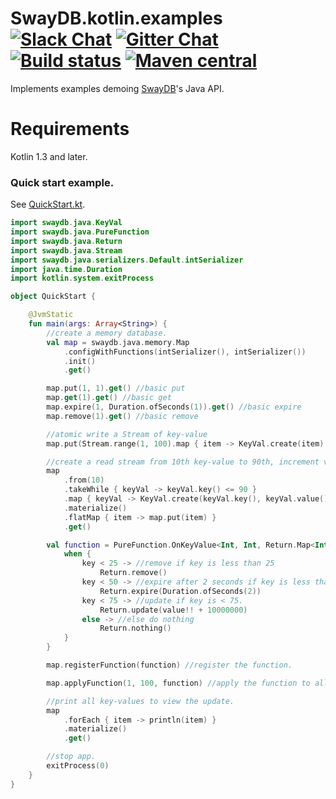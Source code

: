 # SwayDB.kotlin.examples [![Slack Chat][slack-badge]][slack-link] [![Gitter Chat][gitter-badge]][gitter-link] [![Build status][build-badge]][build-link] [![Maven central][maven-badge]][maven-link]

[gitter-badge]: https://badges.gitter.im/Join%20Chat.svg
[gitter-link]: https://gitter.im/SwayDB-chat/Lobby

[slack-badge]: https://img.shields.io/badge/slack-join%20chat-e01563.svg
[slack-link]: https://join.slack.com/t/swaydb/shared_invite/enQtNzI1NzM1NTA0NzQxLTJiNjRhMDg2NGQ3YzBkNGMxZGRmODlkN2M3MWEwM2U2NWY1ZmU5OWEyYTgyN2ZhYjlhNjdlZTM3YWJjMGZmNzQ

[maven-badge]: https://img.shields.io/maven-central/v/io.swaydb/java_2.12.svg
[maven-link]: https://search.maven.org/search?q=g:io.swaydb%20AND%20a:java_2.12

[build-badge]: https://travis-ci.com/simerplaha/SwayDB.kotlin.examples.svg?branch=master
[build-link]: https://travis-ci.com/simerplaha/SwayDB.kotlin.examples

Implements examples demoing [SwayDB](https://github.com/simerplaha/SwayDB)'s Java API.

Requirements
============

Kotlin 1.3 and later.

### Quick start example.

See [QuickStart.kt](/src/main/kotlin/quickstart/QuickStart.kt).


```kotlin
import swaydb.java.KeyVal
import swaydb.java.PureFunction
import swaydb.java.Return
import swaydb.java.Stream
import swaydb.java.serializers.Default.intSerializer
import java.time.Duration
import kotlin.system.exitProcess

object QuickStart {

    @JvmStatic
    fun main(args: Array<String>) {
        //create a memory database.
        val map = swaydb.java.memory.Map
            .configWithFunctions(intSerializer(), intSerializer())
            .init()
            .get()

        map.put(1, 1).get() //basic put
        map.get(1).get() //basic get
        map.expire(1, Duration.ofSeconds(1)).get() //basic expire
        map.remove(1).get() //basic remove

        //atomic write a Stream of key-value
        map.put(Stream.range(1, 100).map { item -> KeyVal.create(item) }).get()

        //create a read stream from 10th key-value to 90th, increment values by 1000000 and insert.
        map
            .from(10)
            .takeWhile { keyVal -> keyVal.key() <= 90 }
            .map { keyVal -> KeyVal.create(keyVal.key(), keyVal.value() + 5000000) }
            .materialize()
            .flatMap { item -> map.put(item) }
            .get()

        val function = PureFunction.OnKeyValue<Int, Int, Return.Map<Int>> { key, value, _ ->
            when {
                key < 25 -> //remove if key is less than 25
                    Return.remove()
                key < 50 -> //expire after 2 seconds if key is less than 50
                    Return.expire(Duration.ofSeconds(2))
                key < 75 -> //update if key is < 75.
                    Return.update(value!! + 10000000)
                else -> //else do nothing
                    Return.nothing()
            }
        }

        map.registerFunction(function) //register the function.

        map.applyFunction(1, 100, function) //apply the function to all key-values ranging 1 to 100.

        //print all key-values to view the update.
        map
            .forEach { item -> println(item) }
            .materialize()
            .get()

        //stop app.
        exitProcess(0)
    }
}
```
